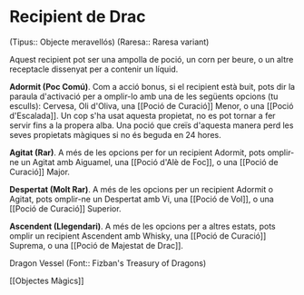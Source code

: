 # Recipient de Drac

(Tipus:: Objecte meravellós) (Raresa:: Raresa variant)

Aquest recipient pot ser una ampolla de poció, un corn per beure, o un altre receptacle dissenyat per a contenir un líquid.

**Adormit (Poc Comú)**. Com a acció bonus, si el recipient està buit, pots dir la paraula d'activació per a omplir-lo amb una de les següents opcions (tu esculls): Cervesa, Oli d'Oliva, una [[Poció de Curació]] Menor, o una [[Poció d'Escalada]]. Un cop s'ha usat aquesta propietat, no es pot tornar a fer servir fins a la propera alba. Una poció que creïs d'aquesta manera perd les seves propietats màgiques si no és beguda en 24 hores.

**Agitat (Rar)**. A més de les opcions per for un recipient Adormit, pots omplir-ne un Agitat amb Aiguamel, una [[Poció d'Alè de Foc]], o una [[Poció de Curació]] Major.

**Despertat (Molt Rar)**. A més de les opcions per un recipient Adormit o Agitat, pots omplir-ne un Despertat amb Vi, una [[Poció de Vol]], o una [[Poció de Curació]] Superior.

**Ascendent (Llegendari)**. A més de les opcions per a altres estats, pots omplir un recipient Ascendent amb Whisky, una [[Poció de Curació]] Suprema, o una [[Poció de Majestat de Drac]].

Dragon Vessel (Font:: Fizban's Treasury of Dragons)

[[Objectes Màgics]]